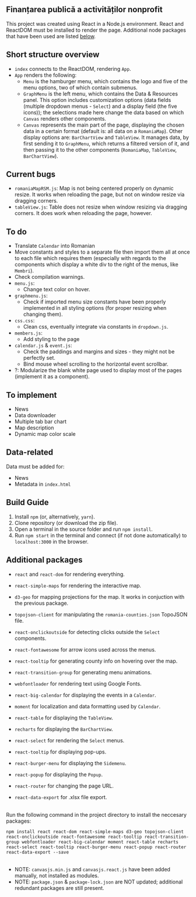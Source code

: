 ## Finanțarea publică a activităților nonprofit

This project was created using React in a Node.js environment. React and ReactDOM must be installed to render the page.
Additional node packages that have been used are listed [below](#additional-packages).

## Short structure overview

- `index` connects to the ReactDOM, rendering `App`.
- `App` renders the following:
    - `Menu` is the hamburger menu, which contains the logo and five of the menu options, two of which contain submenus.
    - `GraphMenu` is the left menu, which contains the Data & Resources panel. This option includes customization options (data fields (multiple dropdown menus - `Select`) and a display field (the five icons)); the selections made here change the data based on which `Canvas` renders other components.
    - `Canvas` represents the main part of the page, displaying the chosen data in a certain format (default is: all data on a `RomaniaMap`). Other display options are: `BarChartView` and `TableView`. It manages data, by first sending it to `GraphMenu`, which returns a filtered version of it, and then passing it to the other components (`RomaniaMap`, `TableView`, `BarChartView`).

## Current bugs

- `romaniaMapRSM.js`:
    Map is not being centered properly on dynamic resize. It works when reloading the page, but not on window resize via dragging corners.
- `tableView.js`:
    Table does not resize when window resizing via dragging corners. It does work when reloading the page, however.

## To do

- Translate `Calendar` into Romanian
- Move constants and styles to a separate file then import them all at once to each file which requires them (especially with regards to the components which display a white div to the right of the menus, like `Membri`).
- Check compilation warnings.
- `menu.js`:
    - Change text color on hover.
- `graphmenu.js`:
    - Check if imported menu size constants have been properly implemented in all styling options (for proper resizing when changing them).
- `css.css`:
    - Clean css, eventually integrate via constants in `dropdown.js`.
- `members.js`:
    - Add styling to the page
- `calendar.js` & `event.js`:
    - Check the paddings and margins and sizes - they might not be perfectly set.
    - Bind mouse wheel scrolling to the horizontal event scrollbar.
- ?: Modularize the blank white page used to display most of the pages (implement it as a component).

## To implement

- News
- Data downloader
- Multiple tab bar chart
- Map description
- Dynamic map color scale

## Data-related

Data must be added for:
- News
- Metadata in `index.html`

## Build Guide

1) Install `npm` (or, alternatively, `yarn`).
2) Clone repository (or download the zip file).
3) Open a terminal in the source folder and run `npm install`.
4) Run `npm start` in the terminal and connect (if not done automatically) to `localhost:3000` in the browser.

## Additional packages

- `react` and `react-dom` for rendering everything.

- `react-simple-maps` for rendering the interactive map.
- `d3-geo` for mapping projections for the map. It works in conjuction with the previous package.
- `topojson-client` for manipulating the `romania-counties.json` TopoJSON file.
- `react-onclickoutside` for detecting clicks outside the `Select` components.
- `react-fontawesome` for arrow icons used across the menus.
- `react-tooltip` for generating county info on hovering over the map.
- `react-transition-group` for generating menu animations.
- `webfontloader` for rendering text using Google Fonts.
- `react-big-calendar` for displaying the events in a `Calendar`.
- `moment` for localization and data formatting used by `Calendar`.
- `react-table` for displaying the `TableView`.
- `recharts` for displaying the `BarChartView`.
- `react-select` for rendering the `Select` menus.
- `react-tooltip` for displaying pop-ups.
- `react-burger-menu` for displaying the `Sidemenu`.
- `react-popup` for displaying the `Popup`.
- `react-router` for changing the page URL.
- `react-data-export` for .xlsx file export.
<br />
Run the following command in the project directory to install the neccesary packages:

`npm install react react-dom react-simple-maps d3-geo topojson-client react-onclickoutside react-fontawesome react-tooltip react-transition-group webfontloader react-big-calendar moment react-table recharts react-select react-tooltip react-burger-menu react-popup react-router react-data-export --save`
<br />
<br />
- NOTE: `canvasjs.min.js` and `canvasjs.react.js` have been added manually, not installed as modules.
- NOTE: `package.json` & `package-lock.json` are NOT updated; additional redundant packages are still present.